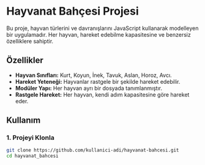 # Hayvanat Bahçesi Projesi

Bu proje, hayvan türlerini ve davranışlarını JavaScript kullanarak modelleyen bir uygulamadır. Her hayvan, hareket edebilme kapasitesine ve benzersiz özelliklere sahiptir.

## Özellikler

- **Hayvan Sınıfları:** Kurt, Koyun, İnek, Tavuk, Aslan, Horoz, Avcı.
- **Hareket Yeteneği:** Hayvanlar rastgele bir şekilde hareket edebilir.
- **Modüler Yapı:** Her hayvan ayrı bir dosyada tanımlanmıştır.
- **Rastgele Hareket:** Her hayvan, kendi adım kapasitesine göre hareket eder.

## Kullanım

### 1. Projeyi Klonla
```bash
git clone https://github.com/kullanici-adi/hayvanat-bahcesi.git
cd hayvanat_bahcesi
